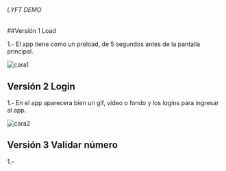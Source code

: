 ###### LYFT DEMO  

##Versión 1 Load  

1.- El app tiene como un preload, de 5 segundos antes de la pantalla principal.  

![cara1](http://i64.tinypic.com/904ojs.png)  

## Versión 2 Login  

1.- En el app aparecera bien un gif, video o fondo y los logins para ingresar al app.  

![cara2](http://i66.tinypic.com/eqzdkl.png)

## Versión 3 Validar número  

1.- 